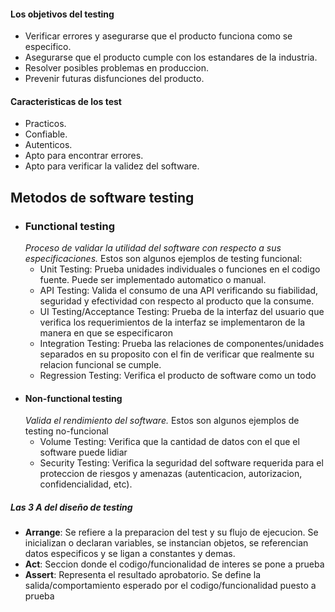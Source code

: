 #### Los objetivos del testing

- Verificar errores y asegurarse que el producto funciona como se especifico.
- Asegurarse que el producto cumple con los estandares de la industria.
- Resolver posibles problemas en produccion.
- Prevenir futuras disfunciones del producto.


#### Caracteristicas de los test
- Practicos.
- Confiable.
- Autenticos.
- Apto para encontrar errores.
- Apto para verificar la validez del software.

## Metodos de software testing

- ### **Functional testing**
	*Proceso de validar la utilidad del software con respecto a sus especificaciones.*
	Estos son algunos ejemplos de testing funcional:
	- Unit Testing: Prueba unidades individuales o funciones en el codigo fuente. Puede ser implementado automatico o manual.
	- API Testing: Valida el consumo de una API verificando su fiabilidad, seguridad y efectividad con respecto al producto que la consume.
	- UI Testing/Acceptance Testing: Prueba de la interfaz del usuario que verifica los requerimientos de la interfaz se implementaron de la manera en que se especificaron
	- Integration Testing: Prueba las relaciones de componentes/unidades separados en su proposito con el fin de verificar que realmente su relacion funcional se cumple.
	- Regression Testing: Verifica el producto de software como un todo
+ #### **Non-functional testing** 
	*Valida el rendimiento del software.*
	Estos son algunos ejemplos de testing no-funcional
	- Volume Testing: Verifica que la cantidad de datos con el que el software puede lidiar
	- Security Testing: Verifica la seguridad del software requerida para el proteccion de riesgos y amenazas (autenticacion, autorizacion, confidencialidad, etc). 
	
##### Las 3 A del diseño de testing
- **Arrange**: Se refiere a la preparacion del test y su flujo de ejecucion. Se inicializan o declaran variables, se instancian objetos, se referencian datos especificos y se ligan a constantes y demas.
- **Act**: Seccion donde el codigo/funcionalidad de interes se pone a prueba
- **Assert**: Representa el resultado aprobatorio. Se define la salida/comportamiento esperado por el codigo/funcionalidad puesto a prueba


